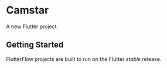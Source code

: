 # Camstar

A new Flutter project.

## Getting Started

FlutterFlow projects are built to run on the Flutter _stable_ release.
